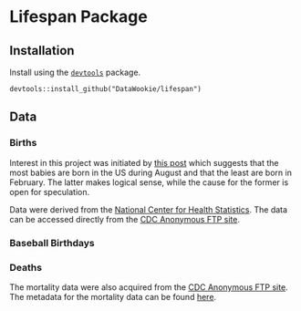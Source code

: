 # Lifespan Package

## Installation

Install using the [`devtools`](https://cran.r-project.org/web/packages/devtools/index.html) package.
```
devtools::install_github("DataWookie/lifespan")
```

## Data

### Births

Interest in this project was initiated by [this post](http://www.livescience.com/32728-baby-month-is-almost-here-.html) which suggests that the most babies are born in the US during August and that the least are born in February. The latter makes logical sense, while the cause for the former is open for speculation.

Data were derived from the [National Center for Health Statistics](http://www.cdc.gov/nchs/data_access/vitalstatsonline.htm). The data can be accessed directly from the [CDC Anonymous FTP site](ftp://ftp.cdc.gov/pub/Health_Statistics/NCHS/Datasets/DVS/natality/).

### Baseball Birthdays

### Deaths

The mortality data were also acquired from the [CDC Anonymous FTP site](ftp://ftp.cdc.gov/pub/Health_Statistics/NCHS/Datasets/DVS/mortality/). The metadata for the mortality data can be found [here](http://www.cdc.gov/nchs/nvss/mortality_public_use_data.htm).